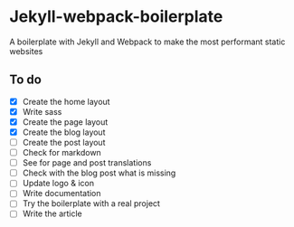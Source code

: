 # Jekyll-webpack-boilerplate
A boilerplate with Jekyll and Webpack to make the most performant static websites

## To do
- [x] Create the home layout
- [x] Write sass
- [x] Create the page layout
- [x] Create the blog layout
- [ ] Create the post layout
- [ ] Check for markdown
- [ ] See for page and post translations
- [ ] Check with the blog post what is missing
- [ ] Update logo & icon
- [ ] Write documentation
- [ ] Try the boilerplate with a real project
- [ ] Write the article
